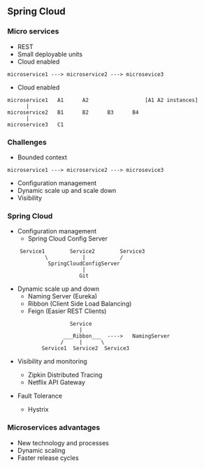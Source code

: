 ## Spring Cloud

### Micro services

- REST
- Small deployable units
- Cloud enabled

```
microservice1 ---> microservice2 ---> microsevice3
```

- Cloud enabled

```
microservice1   A1      A2                  [A1 A2 instances]
      |
microservice2   B1      B2      B3      B4
      |
microservice3   C1
```

### Challenges

- Bounded context
```
microservice1 ---> microservice2 ---> microsevice3
```

- Configuration management
- Dynamic scale up and scale down
- Visibility

### Spring Cloud

- Configuration management
    - Spring Cloud Config Server

```
    Service1        Service2        Service3
            \           |           /
             SpringCloudConfigServer
                        |
                       Git
```

- Dynamic scale up and down
    - Naming Server (Eureka)
    - Ribbon (Client Side Load Balancing)
    - Feign (Easier REST Clients)

```
                    Service
                       |
                  ___Ribbon___  ---->   NamingServer
                 /     |      \
           Service1  Service2  Service3
```

- Visibility and monitoring
    - Zipkin Distributed Tracing
    - Netflix API Gateway

- Fault Tolerance
    - Hystrix

### Microservices advantages

- New technology and processes
- Dynamic scaling
- Faster release cycles

###




















